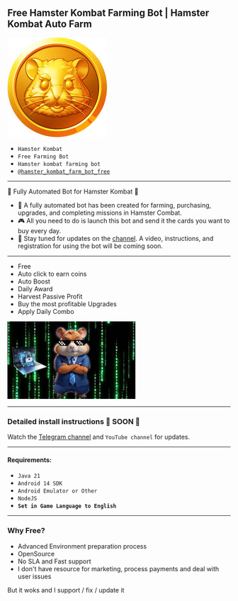 Free Hamster Kombat Farming Bot | Hamster Kombat Auto Farm
---

![img.png](img.png)

- `Hamster Kombat`
- `Free Farming Bot`
- `Hamster kombat farming bot`
- [`@hamster_kombat_farm_bot_free`](https://t.me/hamster_kombat_farm_bot_free)

---

🚀 Fully Automated Bot for Hamster Kombat 🚀

- 🤖 A fully automated bot has been created for farming, purchasing, upgrades, and completing missions in Hamster Combat.
- 🎮 All you need to do is launch this bot and send it the cards you want to buy every day.
- 📢 Stay tuned for updates on the [channel](https://t.me/hamster_kombat_farm_bot_free). A video, instructions, and registration for using the bot will be coming soon.

---

- Free
- Auto click to earn coins
- Auto Boost
- Daily Award
- Harvest Passive Profit
- Buy the most profitable Upgrades
- Apply Daily Combo

![img_1.png](img_1.png)

---

### Detailed install instructions 🚀 SOON 🚀
Watch the [Telegram channel]((https://t.me/hamster_kombat_farm_bot_free)) and `YouTube channel` for updates.

>

---

#### Requirements:
- `Java 21`
- `Android 14 SDK`
- `Android Emulator or Other`
- `NodeJS`
- **`Set in Game Language to English`**

---

### Why Free?

- Advanced Environment preparation process
- OpenSource
- No SLA and Fast support
- I don't have resource for marketing, process payments and deal with user issues

But it woks and I support / fix / update it
